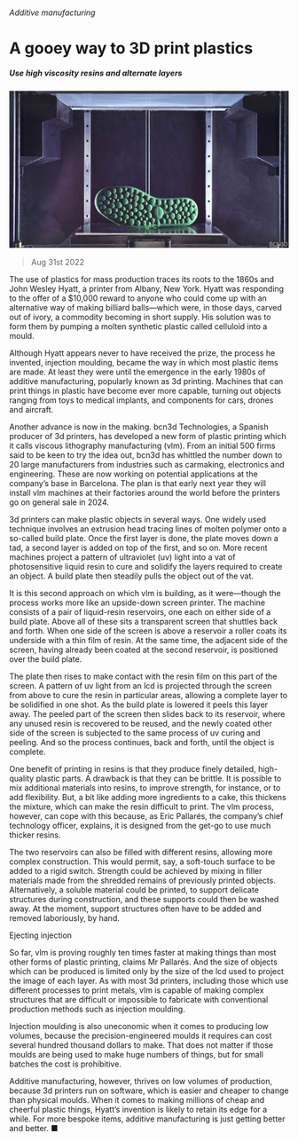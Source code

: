 ###### Additive manufacturing

# A gooey way to 3D print plastics 

##### Use high viscosity resins and alternate layers 

![image](images/20220903_STP005.jpg) 

> Aug 31st 2022 

The use of plastics for mass production traces its roots to the 1860s and John Wesley Hyatt, a printer from Albany, New York. Hyatt was responding to the offer of a $10,000 reward to anyone who could come up with an alternative way of making billiard balls—which were, in those days, carved out of ivory, a commodity becoming in short supply. His solution was to form them by pumping a molten synthetic plastic called celluloid into a mould. 

Although Hyatt appears never to have received the prize, the process he invented, injection moulding, became the way in which most plastic items are made. At least they were until the emergence in the early 1980s of additive manufacturing, popularly known as 3d printing. Machines that can print things in plastic have become ever more capable, turning out objects ranging from toys to medical implants, and components for cars, drones and aircraft. 

Another advance is now in the making. bcn3d Technologies, a Spanish producer of 3d printers, has developed a new form of plastic printing which it calls viscous lithography manufacturing (vlm). From an initial 500 firms said to be keen to try the idea out, bcn3d has whittled the number down to 20 large manufacturers from industries such as carmaking, electronics and engineering. These are now working on potential applications at the company’s base in Barcelona. The plan is that early next year they will install vlm machines at their factories around the world before the printers go on general sale in 2024.

3d printers can make plastic objects in several ways. One widely used technique involves an extrusion head tracing lines of molten polymer onto a so-called build plate. Once the first layer is done, the plate moves down a tad, a second layer is added on top of the first, and so on. More recent machines project a pattern of ultraviolet (uv) light into a vat of photosensitive liquid resin to cure and solidify the layers required to create an object. A build plate then steadily pulls the object out of the vat. 

It is this second approach on which vlm is building, as it were—though the process works more like an upside-down screen printer. The machine consists of a pair of liquid-resin reservoirs, one each on either side of a build plate. Above all of these sits a transparent screen that shuttles back and forth. When one side of the screen is above a reservoir a roller coats its underside with a thin film of resin. At the same time, the adjacent side of the screen, having already been coated at the second reservoir, is positioned over the build plate. 

The plate then rises to make contact with the resin film on this part of the screen. A pattern of uv light from an lcd is projected through the screen from above to cure the resin in particular areas, allowing a complete layer to be solidified in one shot. As the build plate is lowered it peels this layer away. The peeled part of the screen then slides back to its reservoir, where any unused resin is recovered to be reused, and the newly coated other side of the screen is subjected to the same process of uv curing and peeling. And so the process continues, back and forth, until the object is complete. 

One benefit of printing in resins is that they produce finely detailed, high-quality plastic parts. A drawback is that they can be brittle. It is possible to mix additional materials into resins, to improve strength, for instance, or to add flexibility. But, a bit like adding more ingredients to a cake, this thickens the mixture, which can make the resin difficult to print. The vlm process, however, can cope with this because, as Eric Pallarés, the company’s chief technology officer, explains, it is designed from the get-go to use much thicker resins.

The two reservoirs can also be filled with different resins, allowing more complex construction. This would permit, say, a soft-touch surface to be added to a rigid switch. Strength could be achieved by mixing in filler materials made from the shredded remains of previously printed objects. Alternatively, a soluble material could be printed, to support delicate structures during construction, and these supports could then be washed away. At the moment, support structures often have to be added and removed laboriously, by hand.

Ejecting injection

So far, vlm is proving roughly ten times faster at making things than most other forms of plastic printing, claims Mr Pallarés. And the size of objects which can be produced is limited only by the size of the lcd used to project the image of each layer. As with most 3d printers, including those which use different processes to print metals, vlm is capable of making complex structures that are difficult or impossible to fabricate with conventional production methods such as injection moulding.

Injection moulding is also uneconomic when it comes to producing low volumes, because the precision-engineered moulds it requires can cost several hundred thousand dollars to make. That does not matter if those moulds are being used to make huge numbers of things, but for small batches the cost is prohibitive. 

Additive manufacturing, however, thrives on low volumes of production, because 3d printers run on software, which is easier and cheaper to change than physical moulds. When it comes to making millions of cheap and cheerful plastic things, Hyatt’s invention is likely to retain its edge for a while. For more bespoke items, additive manufacturing is just getting better and better. ■


